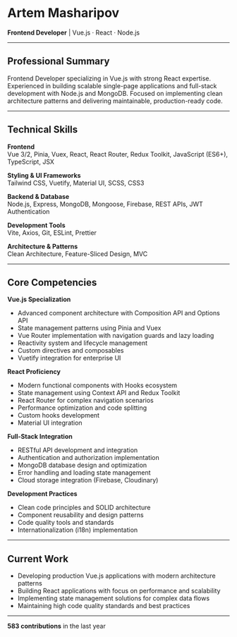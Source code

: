 # Artem Masharipov
**Frontend Developer** | Vue.js · React · Node.js

---

## Professional Summary

Frontend Developer specializing in Vue.js with strong React expertise. Experienced in building scalable single-page applications and full-stack development with Node.js and MongoDB. Focused on implementing clean architecture patterns and delivering maintainable, production-ready code.

---

## Technical Skills

**Frontend**  
Vue 3/2, Pinia, Vuex, React, React Router, Redux Toolkit, JavaScript (ES6+), TypeScript, JSX

**Styling & UI Frameworks**  
Tailwind CSS, Vuetify, Material UI, SCSS, CSS3

**Backend & Database**  
Node.js, Express, MongoDB, Mongoose, Firebase, REST APIs, JWT Authentication

**Development Tools**  
Vite, Axios, Git, ESLint, Prettier

**Architecture & Patterns**  
Clean Architecture, Feature-Sliced Design, MVC

---

## Core Competencies

**Vue.js Specialization**
- Advanced component architecture with Composition API and Options API
- State management patterns using Pinia and Vuex
- Vue Router implementation with navigation guards and lazy loading
- Reactivity system and lifecycle management
- Custom directives and composables
- Vuetify integration for enterprise UI

**React Proficiency**
- Modern functional components with Hooks ecosystem
- State management using Context API and Redux Toolkit
- React Router for complex navigation scenarios
- Performance optimization and code splitting
- Custom hooks development
- Material UI integration

**Full-Stack Integration**
- RESTful API development and integration
- Authentication and authorization implementation
- MongoDB database design and optimization
- Error handling and loading state management
- Cloud storage integration (Firebase, Cloudinary)

**Development Practices**
- Clean code principles and SOLID architecture
- Component reusability and design patterns
- Code quality tools and standards
- Internationalization (i18n) implementation

---

## Current Work

- Developing production Vue.js applications with modern architecture patterns
- Building React applications with focus on performance and scalability
- Implementing state management solutions for complex data flows
- Maintaining high code quality standards and best practices

---

**583 contributions** in the last year
